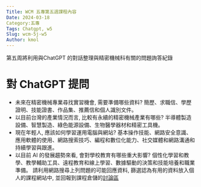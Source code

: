 ```yaml
---
Title: WCM 五專第五週課程內容
Date: 2024-03-18
Category:五專
Tags: Chatgpt, w5
Slug: wcm-5j-w5
Author: kmol
---
```


第五周將利用與ChatGPT 的對話整理與精密機械科有關的問題詢答紀錄

<!-- PELICAN_END_SUMMARY-->

# 對 ChatGPT 提問

- 未來在精密機械專業尋找實習機會, 需要準備哪些資料?
簡歷、求職信、學歷證明、技能證書、作品集、推薦信和個人識別文件。
- 以目前台灣的產業情況而言, 比較有永續的精密機械產業有哪些?
半導體製造設備、智慧製造、綠色能源設備、生物醫學器材和精密工具機。
- 現在年輕人, 應該如何學習運用電腦與網站?
基本操作技能、網路安全意識、應用軟體的使用、網路搜索技巧、編程和數位化能力、社交媒體和網路溝通和持續學習與跟進。
- 以目前 AI 的發展趨勢來看, 會對學校教育有哪些重大影響?
個性化學習和教學、教學輔助工具、遠程教育和線上學習、數據驅動的決策和技能培養和職業準備。
請利用網路搜尋上列問題的可能回應資料, 篩選認為有用的資料放入個人的課程網站中, 並回報到課程倉儲的[討論區](https://github.com/mdecycu/wcm2024/discussions/1)

